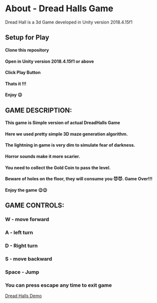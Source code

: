 # About - Dread Halls Game
Dread Hall is a 3d Game developed in Unity version 2018.4.15f1

## Setup for Play
#### Clone this repository
#### Open in Unity version 2018.4.15f1 or above
#### Click Play Button
#### Thats it !!!
#### Enjoy 😉

## GAME DESCRIPTION:
#### This game is Simple version of actual DreadHalls Game
#### Here we used pretty simple 3D maze generation algorithm.
#### The lightning in game is very dim to simulate fear of darkness.
#### Horror sounds make it more scarier.
#### You need to collect the Gold Coin to pass the level.
#### Beware of holes on the floor, they will consume you 😈😈. Game Over!!!
#### Enjoy the game 😉😉

## GAME CONTROLS:
### W - move forward
### A - left turn
### D - Right turn
### S - move backward
### Space - Jump

### You can press escape any time to exit game

[Dread Halls Demo](https://www.youtube.com/watch?v=7Q3pMRDQT5w)
